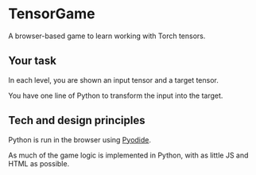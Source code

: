# TensorGame

A browser-based game to learn working with Torch tensors.

## Your task

In each level, you are shown an input tensor and a target tensor.

You have one line of Python to transform the input into the target.


## Tech and design principles

Python is run in the browser using [Pyodide](https://pyodide.org/en/stable/#).

As much of the game logic is implemented in Python, with as little JS and HTML
as possible.

